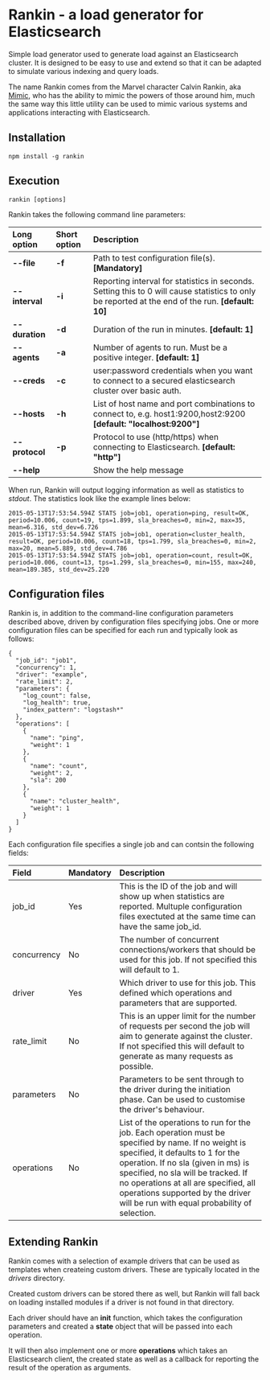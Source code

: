 # Rankin - a load generator for Elasticsearch
Simple load generator used to generate load against an Elasticsearch cluster. It is designed to be easy to use and extend so that it can be adapted to simulate various indexing and query loads. 

The name Rankin comes from the Marvel character Calvin Rankin, aka [Mimic](http://marvel.com/universe/Mimic_\(Calvin_Rankin\)), who has the ability to mimic the powers of those around him, much the same way this little utility can be used to mimic various systems and applications interacting with Elasticsearch.

## Installation

```
npm install -g rankin
```

## Execution

```
rankin [options]
```

Rankin takes the following command line parameters:

Long option | Short option | Description
:------------ | :------------- | :------------
**--file** | **-f**  | Path to test configuration file(s). **[Mandatory]**
**--interval** | **-i**  | Reporting interval for statistics in seconds. Setting this to 0 will cause statistics to only be reported at the end of the run. **[default: 10]**
**--duration** | **-d**  | Duration of the run in minutes. **[default: 1]**
**--agents** | **-a**  | Number of agents to run. Must be a positive integer. **[default: 1]**
**--creds** | **-c**  | user:password credentials when you want to connect to a secured elasticsearch cluster over basic auth.
**--hosts** | **-h**  | List of host name and port combinations to connect to, e.g. host1:9200,host2:9200 **[default: "localhost:9200"]**
**--protocol** | **-p**  | Protocol to use (http/https) when connecting to Elasticsearch. **[default: "http"]**
**--help** || Show the help message

When run, Rankin will output logging information as well as statistics to *stdout*. The statistics look like the example lines below:

```
2015-05-13T17:53:54.594Z STATS job=job1, operation=ping, result=OK, period=10.006, count=19, tps=1.899, sla_breaches=0, min=2, max=35, mean=6.316, std_dev=6.726
2015-05-13T17:53:54.594Z STATS job=job1, operation=cluster_health, result=OK, period=10.006, count=18, tps=1.799, sla_breaches=0, min=2, max=20, mean=5.889, std_dev=4.786
2015-05-13T17:53:54.594Z STATS job=job1, operation=count, result=OK, period=10.006, count=13, tps=1.299, sla_breaches=0, min=155, max=240, mean=189.385, std_dev=25.220
```

## Configuration files
Rankin is, in addition to the command-line configuration parameters described above, driven by configuration files specifying jobs. One or more configuration files can be specified for each run and typically look as follows:

```
{
  "job_id": "job1",
  "concurrency": 1,
  "driver": "example",
  "rate_limit": 2,
  "parameters": {
    "log_count": false,
    "log_health": true,
    "index_pattern": "logstash*"
  },
  "operations": [
    {
      "name": "ping",
      "weight": 1
    },
    {
      "name": "count",
      "weight": 2,
      "sla": 200
    },
    {
      "name": "cluster_health",
      "weight": 1
    }
  ]
}
```
Each configuration file specifies a single job and can contsin the following fields:

Field | Mandatory | Description
:------------ | :------------- | :------------
job_id | Yes | This is the ID of the job and will show up when statistics are reported. Multuple configuration files exectuted at the same time can have the same job_id.
concurrency | No | The number of concurrent connections/workers that should be used for this job. If not specified this will default to 1.
driver | Yes | Which driver to use for this job. This defined which operations and parameters that are supported.
rate_limit | No | This is an upper limit for the number of requests per second the job will aim to generate against the cluster. If not specified this will default to generate as many requests as possible.
parameters | No | Parameters to be sent through to the driver during the initiation phase. Can be used to customise the driver's behaviour.
operations | No | List of the operations to run for the job. Each operation must be specified by name. If no weight is specified, it defaults to 1 for the operation. If no sla (given in ms) is specified, no sla will be tracked. If no operations at all are specified, all operations supported by the driver will be run with equal probability of selection.

## Extending Rankin
Rankin comes with a selection of example drivers that can be used as templates when createing custom drivers. These are typically located in the *drivers* directory. 

Created custom drivers can be stored there as well, but Rankin will fall back on loading installed modules if a driver is not found in that directory.

Each driver should have an **init** function, which takes the configuration parameters and created a **state** object that will be passed into each operation.

It will then also implement one or more **operations** which takes an Elasticsearch client, the created state as well as a callback for reporting the result of the operation as arguments.


